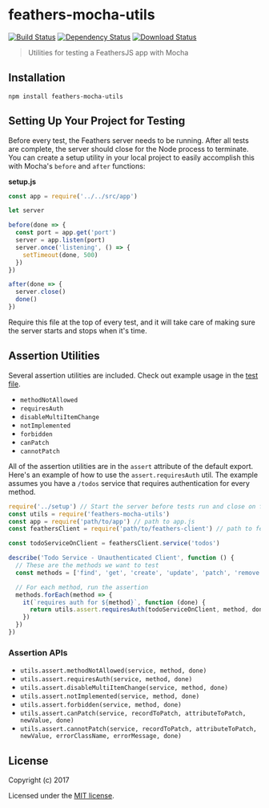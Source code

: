 # feathers-mocha-utils

[![Build Status](https://travis-ci.org/feathers-plus/feathers-mocha-utils.png?branch=master)](https://travis-ci.org/feathers-plus/feathers-mocha-utils)
[![Dependency Status](https://img.shields.io/david/feathers-plus/feathers-mocha-utils.svg?style=flat-square)](https://david-dm.org/feathers-plus/feathers-mocha-utils)
[![Download Status](https://img.shields.io/npm/dm/feathers-mocha-utils.svg?style=flat-square)](https://www.npmjs.com/package/feathers-mocha-utils)

> Utilities for testing a FeathersJS app with Mocha

## Installation

```
npm install feathers-mocha-utils
```

## Setting Up Your Project for Testing
Before every test, the Feathers server needs to be running.  After all tests are complete, the server should close for the Node process to terminate.  You can create a setup utility in your local project to easily accomplish this with Mocha's `before` and `after` functions:

**setup.js**
```js
const app = require('../../src/app')

let server

before(done => {
  const port = app.get('port')
  server = app.listen(port)
  server.once('listening', () => {
    setTimeout(done, 500)
  })
})

after(done => {
  server.close()
  done()
})
```

Require this file at the top of every test, and it will take care of making sure the server starts and stops when it's time.

## Assertion Utilities
Several assertion utilities are included.  Check out example usage in the [test file](https://github.com/feathers-plus/feathers-mocha-utils/blob/master/test/index.test.js).
- `methodNotAllowed`
- `requiresAuth`
- `disableMultiItemChange`
- `notImplemented`
- `forbidden`
- `canPatch`
- `cannotPatch`

All of the assertion utilities are in the `assert` attribute of the default export. Here's an example of how to use the `assert.requiresAuth` util.  The example assumes you have a `/todos` service that requires authentication for every method.

```js
require('../setup') // Start the server before tests run and close on finish
const utils = require('feathers-mocha-utils')
const app = require('path/to/app') // path to app.js
const feathersClient = require('path/to/feathers-client') // path to feathers-client.js

const todoServiceOnClient = feathersClient.service('todos')

describe('Todo Service - Unauthenticated Client', function () {
  // These are the methods we want to test
  const methods = ['find', 'get', 'create', 'update', 'patch', 'remove']

  // For each method, run the assertion
  methods.forEach(method => {
    it(`requires auth for ${method}`, function (done) {
      return utils.assert.requiresAuth(todoServiceOnClient, method, done)
    })
  })
})
```

### Assertion APIs

- `utils.assert.methodNotAllowed(service, method, done)`
- `utils.assert.requiresAuth(service, method, done)`
- `utils.assert.disableMultiItemChange(service, method, done)`
- `utils.assert.notImplemented(service, method, done)`
- `utils.assert.forbidden(service, method, done)`
- `utils.assert.canPatch(service, recordToPatch, attributeToPatch, newValue, done)`
- `utils.assert.cannotPatch(service, recordToPatch, attributeToPatch, newValue, errorClassName, errorMessage, done)`

## License

Copyright (c) 2017

Licensed under the [MIT license](LICENSE).
